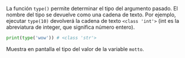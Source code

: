 
La función `type()` permite determinar el tipo del argumento pasado. El nombre del tipo se devuelve como una cadena de texto. Por ejemplo, ejecutar `type(10)` devolverá la cadena de texto `<class 'int'>` (int es la abreviatura de integer, que significa número entero).

```python
print(type('wow')) # <class 'str'>
```

Muestra en pantalla el tipo del valor de la variable `motto`.
